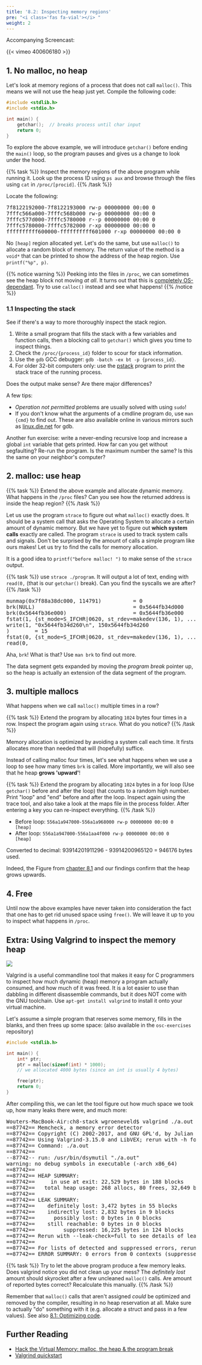 ```yaml
---
title: '8.2: Inspecting memory regions'
pre: "<i class='fas fa-vial'></i> "
weight: 2
---
```


Accompanying Screencast:

{{< vimeo 400606180 >}}

## 1. No malloc, no heap

Let's look at memory regions of a process that does not call `malloc()`. 
This means we will not use the heap just yet. Compile the following code:

```c
#include <stdlib.h>
#include <stdio.h>

int main() {
    getchar();  // breaks process until char input
    return 0;
}
```

To explore the above example, we will introduce `getchar()` before ending the `main()` loop, so the program pauses and gives us a change to look under the hood. 

{{% task %}}
Inspect the memory regions of the above program while running it. Look up the process ID using `ps aux` and browse through the files using `cat` in `/proc/[procid]`.
{{% /task %}}

Locate the following:

<pre>
7f8122192000-7f8122193000 rw-p 00000000 00:00 0 
7fffc566a000-7fffc568b000 rw-p 00000000 00:00 0                          [stack]
7fffc577d000-7fffc5780000 r--p 00000000 00:00 0                          [vvar]
7fffc5780000-7fffc5782000 r-xp 00000000 00:00 0                          [vdso]
ffffffffff600000-ffffffffff601000 r-xp 00000000 00:00 0                  [vsyscall]
</pre>

No `[heap]` region allocated yet. Let's do the same, but use `malloc()` to allocate a random block of memory. The return value of the method is a `void*` that can be printed to show the address of the heap region. Use `printf("%p", p)`.

{{% notice warning %}}
Peeking into the files in `/proc`, we can sometimes see the heap block not moving _at all_. It turns out that this is [completely OS-dependant](https://stackoverflow.com/questions/19991623/why-is-malloc-not-using-up-the-memory-on-my-computer). Try to use `calloc()` instead and see what happens!
{{% /notice %}}

### 1.1 Inspecting the stack

See if there's a way to more thoroughly inspect the stack region.

1. Write a small program that fills the stack with a few variables and function calls, then a blocking call to `getchar()` which gives you time to inspect things.
2. Check the `/proc/{process_id}` folder to scour for stack information.
3. Use the `gdb` GCC debugger: `gdb -batch -ex bt -p {process_id}`. 
4. For older 32-bit computers only: use the [pstack](https://linux.die.net/man/1/pstack) program to print the stack trace of the running process.

Does the output make sense? Are there major differences?

A few tips:

- _Operation not permitted_ problems are usually solved with using `sudo`!
- If you don't know what the arguments of a cmdline program do, use `man {cmd}` to find out. These are also available online in various mirrors such as [linux.die.net](https://linux.die.net/man/1/gdb) for gdb.

Another fun exercise: write a never-ending recursive loop and increase a global `int` variable that gets printed. How far can you get without segfaulting? Re-run the program. Is the maximum number the same? Is this the same on your neighbor's computer?


## 2. malloc: use heap

{{% task %}}
Extend the above example and allocate dynamic memory. What happens in the `/proc` files? Can you see how the returned address is inside the heap region?
{{% /task %}}

Let us use the program `strace` to figure out what `malloc()` exactly does. It should be a system call that asks the Operating System to allocate a certain amount of dynamic memory. But we have yet to figure out **which system calls** exactly are called. The program `strace` is used to track system calls and signals. Don't be surprised by the amount of calls a simple program like ours makes! Let us try to find the calls for memory allocation.

It is a good idea to `printf("before malloc! ")` to make sense of the `strace` output.

{{% task %}}
use `strace ./program`. It will output a lot of text, ending with `read(0,` (that is our `getchar()` break). Can you find the syscalls we are after?
{{% /task %}}

<pre>
munmap(0x7f88a38dc000, 114791)          = 0
brk(NULL)                               = 0x5644fb34d000
brk(0x5644fb36e000)                     = 0x5644fb36e000
fstat(1, {st_mode=S_IFCHR|0620, st_rdev=makedev(136, 1), ...}) = 0
write(1, "0x5644fb34d260\n", 150x5644fb34d260
)        = 15
fstat(0, {st_mode=S_IFCHR|0620, st_rdev=makedev(136, 1), ...}) = 0
read(0,
</pre>

Aha, `brk`! What is that? Use `man brk` to find out more. 

The data segment gets expanded by moving the _program break_ pointer up, so the heap is actually an extension of the data segment of the program. 

## 3. multiple mallocs

What happens when we call `malloc()` multiple times in a row? 

{{% task %}}
Extend the program by allocating `1024` bytes four times in a row. Inspect the program again using `strace`. What do you notice?
{{% /task %}}

Memory allocation is optimized by avoiding a system call each time. It firsts allocates more than needed that will (hopefully) suffice. 

Instead of calling malloc four times, let's see what happens when we use a loop to see how many times `brk` is called. More importantly, we will also see that he heap **grows 'upward'**! 

{{% task %}}
Extend the program by allocating `1024` bytes in a for loop (Use `getchar()` before and after the loop) that counts to a random high number. Print "loop" and "end" before and after the loop. Inspect again using the trace tool, and also take a look at the maps file in the process folder. After entering a key you can re-inspect everything.
{{% /task %}}

- Before loop: `556a1a947000-556a1a968000 rw-p 00000000 00:00 0                          [heap]`
- After loop: `556a1a947000-556a1aa4f000 rw-p 00000000 00:00 0                          [heap]`

Converted to decimal: 93914201911296 - 93914200965120 = 946176 bytes used.

Indeed, the Figure from [chapter 8.1](/ch8-stack/stackvsheap) and our findings confirm that the heap grows upwards. 

## 4. Free

Until now the above examples have never taken into consideration the fact that one has to get rid unused space using `free()`. We will leave it up to you to inspect what happens in `/proc`. 

## Extra: Using Valgrind to inspect the memory heap

![](/img/valgrind.png)

Valgrind is a useful commandline tool that makes it easy for C programmers to inspect how much dynamic (heap) memory a program actually consumed, and how much of it was freed. It is a lot easier to use than dabbling in different disassemble commands, but it does NOT come with the GNU toolchain. Use `apt-get install valgrind` to install it onto your virtual machine. 

Let's assume a simple program that reserves some memory, fills in the blanks, and then frees up some space: (also available in the `osc-exercises` repository)

```c
#include <stdlib.h>

int main() {
    int* ptr;
    ptr = malloc(sizeof(int) * 1000);
    // we allocated 4000 bytes (since an int is usually 4 bytes)

    free(ptr);
    return 0;
}
```

After compiling this, we can let the tool figure out how much space we took up, how many leaks there were, and much more:

<pre>
Wouters-MacBook-Air:ch8-stack wgroeneveld$ valgrind ./a.out
==87742== Memcheck, a memory error detector
==87742== Copyright (C) 2002-2017, and GNU GPL'd, by Julian Seward et al.
==87742== Using Valgrind-3.15.0 and LibVEX; rerun with -h for copyright info
==87742== Command: ./a.out
==87742==
--87742-- run: /usr/bin/dsymutil "./a.out"
warning: no debug symbols in executable (-arch x86_64)
==87742==
==87742== HEAP SUMMARY:
==87742==     in use at exit: 22,529 bytes in 188 blocks
==87742==   total heap usage: 268 allocs, 80 frees, 32,649 bytes allocated
==87742==
==87742== LEAK SUMMARY:
==87742==    definitely lost: 3,472 bytes in 55 blocks
==87742==    indirectly lost: 2,832 bytes in 9 blocks
==87742==      possibly lost: 0 bytes in 0 blocks
==87742==    still reachable: 0 bytes in 0 blocks
==87742==         suppressed: 16,225 bytes in 124 blocks
==87742== Rerun with --leak-check=full to see details of leaked memory
==87742==
==87742== For lists of detected and suppressed errors, rerun with: -s
==87742== ERROR SUMMARY: 0 errors from 0 contexts (suppressed: 0 from 0)
</pre>

{{% task %}}
Try to let the above program produce a few memory leaks. Does valgrind notice you did not clean up your mess? The _definitely lost_ amount should skyrocket after a few uncleaned `malloc()` calls. Are amount of reported bytes correct? Recalculate this manually. 
{{% /task %}}

Remember that `malloc()` calls that aren't assigned _could_ be optimized and removed by the compiler, resulting in no heap reservation at all. Make sure to actually "do" something with it (e.g. allocate a struct and pass in a few values). See also [8.1: Optimizing code](/ch8-stack/stackvsheap/#optimizing-c-code).

## Further Reading

- [Hack the Virtual Memory: malloc, the heap & the program break](https://blog.holbertonschool.com/hack-the-virtual-memory-malloc-the-heap-the-program-break/
)
- [Valgrind quickstart](http://valgrind.org/docs/manual/QuickStart.html)
